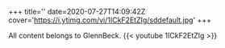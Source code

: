 +++
title=''
date=2020-07-27T14:09:42Z
cover='https://i.ytimg.com/vi/1ICkF2EtZIg/sddefault.jpg'
+++

All content belongs to GlennBeck.
{{< youtube 1ICkF2EtZIg >}}
